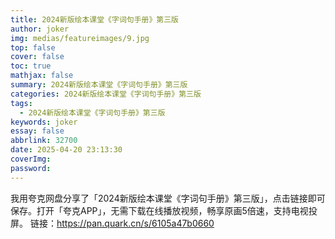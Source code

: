 ```yaml
---
title: 2024新版绘本课堂《字词句手册》第三版
author: joker
img: medias/featureimages/9.jpg
top: false
cover: false
toc: true
mathjax: false
summary: 2024新版绘本课堂《字词句手册》第三版
categories: 2024新版绘本课堂《字词句手册》第三版
tags:
  - 2024新版绘本课堂《字词句手册》第三版
keywords: joker
essay: false
abbrlink: 32700
date: 2025-04-20 23:13:30
coverImg:
password:
---
```


我用夸克网盘分享了「2024新版绘本课堂《字词句手册》第三版」，点击链接即可保存。打开「夸克APP」，无需下载在线播放视频，畅享原画5倍速，支持电视投屏。
链接：https://pan.quark.cn/s/6105a47b0660
